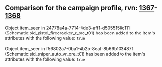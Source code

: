 ## Comparison for the campaign profile, rvn: [1367](https://github.com/PRO100KatYT/FortniteProfileRevisions/tree/main/profiles/campaign/1367%20campaign.json)-[1368](https://github.com/PRO100KatYT/FortniteProfileRevisions/tree/main/profiles/campaign/1368%20campaign.json)

Object item_seen in 24778a4a-7714-4de3-aff1-d5055158c111 (Schematic:sid_pistol_firecracker_r_ore_t01) has been added to the item's attributes with the following value: `true`
<br><br>
Object item_seen in f56802a7-0ba1-4b2b-8eaf-8b66b103487f (Schematic:sid_sniper_auto_vr_ore_t01) has been added to the item's attributes with the following value: `true`
<br><br>
